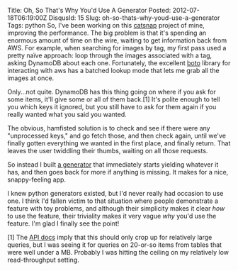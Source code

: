 Title: Oh, So That's Why You'd Use A Generator
Posted: 2012-07-18T06:19:00Z
DisqusId: 15
Slug: oh-so-thats-why-youd-use-a-generator
Tags:
    python
So, I've been working on this [catsnap](https://git.andrewlorente.com/AndrewLorente/catsnap) project of mine, improving the performance. The big problem is that it's spending an enormous amount of time on the wire, waiting to get information back from AWS. For example, when searching for images by tag, my first pass used a pretty na&#239;ve approach: loop through the images associated with a tag, asking DynamoDB about each one. Fortunately, the excellent [boto](http://boto.cloudhackers.com/en/latest/index.html) library for interacting with aws has a batched lookup mode that lets me grab all the images at once.

Only...not quite. DynamoDB has this thing going on where if you ask for some items, it'll give some or all of them back.[1] It's polite enough to tell you which keys it ignored, but you still have to ask for them again if you really wanted what you said you wanted.

The obvious, hamfisted solution is to check and see if there were any "unprocessed keys," and go fetch those, and then check again, until we've finally gotten everything we wanted in the first place, and finally return. That leaves the user twiddling their thumbs, waiting on all those requests.

So instead I built [a generator](https://git.andrewlorente.com/AndrewLorente/catsnap/blob/batched-requests/catsnap/batch/image_batch.py#L26) that immediately starts yielding whatever it has, and then goes back for more if anything is missing. It makes for a nice, snappy-feeling app.

I knew python generators existed, but I'd never really had occasion to use one. I think I'd fallen victim to that situation where people demonstrate a feature with toy problems, and although their simplicity makes it clear _how_ to use the feature, their triviality makes it very vague _why_ you'd use the feature. I'm glad I finally see the point!

[1] The [API docs](http://docs.amazonwebservices.com/amazondynamodb/latest/developerguide/API_BatchGetItems.html) imply that this should only crop up for relatively large queries, but I was seeing it for queries on 20-or-so items from tables that were well under a MB. Probably I was hitting the ceiling on my relatively low read-throughput setting.
